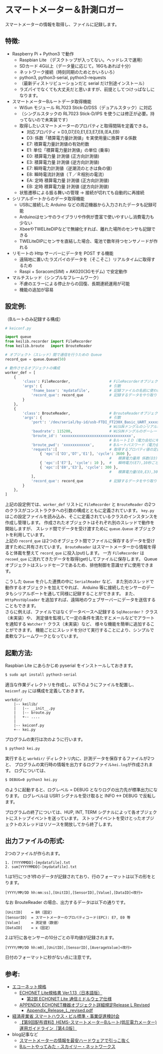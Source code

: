 スマートメーター＆計測ロガー
====================

スマートメーターの情報を取得し、ファイルに記録します。

特徴:
--------------------
- Raspberry Pi + Python3 で動作
  - Raspbian Lite （デスクトップが入ってない。ヘッドレスで運用）
  - SDカード 4G以上（データ量に応じて。16Gもあれば十分）
  - ネットワーク接続（時刻同期のためとかいろいろ）
  - python3, python3-serial, python3-requests
  - （最新ディストリビューションだと serial だけ別途インストール）
  - ラズパイでなくても大丈夫だと思いますが、前提としてつけっぱなしになります。
- スマートメーターBルートデータ取得機能
  - WiSun モジュール RL7023 Stick-D/DSS（デュアルスタック）に対応
  - （シングルスタックの RL7023 Stick-D/IPS を使うには修正が必要。持ってないので未実装です）
  - 取得したいスマートメーターのプロパティと取得間隔を定義できる。
    * 対応プロパティ = D3,D7,E0,E1,E3,E7,E8,(EA,EB)
    * D3: 係数「積算電力量計測値」を実使用量に換算する係数
    * E7: 積算電力量計測値の有効桁数
    * E1: 単位「積算電力量計測値」の単位 (乗率)
    * E0: 積算電力量 計測値 (正方向計測値)
    * E3: 積算電力量 計測値 (逆方向計測値)
    * E7: 瞬時電力計測値（逆潮流のときは負の値）
    * E8: 瞬時電流計測値（Ｔ／Ｒ相別の電流）
    * EA: 定時 積算電力量 計測値 (正方向計測値)
    * EB: 定時 積算電力量 計測値 (逆方向計測値)
  - 状態遷移による振る舞いの管理 → 接続が切れても自動的に再接続
- シリアルポートからのデータ取得機能
  - USBに接続した Arduino などの周辺機器から入力されたデータも記録可能
  - Arduinoはセンサのライブラリや作例が豊富で使いやすいし消費電力も少ない
  - XbeeやTWELiteDIPなどで無線化すれば、離れた場所のセンサも記録できる
  - TWELiteDIPにセンサを直結した場合、電池で数年持つセンサノードが作れる
- リモートの Http サーバーにデータを POST する機能
  - 遠隔地に置いたラズパイのデータを（そこそこ）リアルタイムに取得するため
  - Raspi + Soracom(SIM) + AK020(3Gモデム) で安定動作
- マルチスレッド（シンプルなフレームワーク）
  - 不慮のエラーによる停止からの回復、長期連続運用が可能
  - 機能の追加が容易

設定例:
--------------------
（Bルートのみ記録する構成）
```python
# keiconf.py

import queue
from keilib.recorder import FileRecorder
from keilib.broute   import BrouteReader

# オブジェクト（スレッド）間で通信を行うための Queue
record_que = queue.Queue(50)

# 動作させるオブジェクトの構成
worker_def = [
    {
        'class': FileRecorder,                  # FileRecorderオブジェクトを作成
        'args': {                               # 引数
            'fname_base': 'mydatafile',         # 記録ファイルの名前に使われる文字列
            'record_que': record_que            # 記録するデータをやり取りする Queue
        }
    },
    {
        'class': BrouteReader,                  # BrouteReaderオブジェクトを作成
        'args': {                               # 引数
            'port': '/dev/serial/by-id/usb-FTDI_FT230X_Basic_UART_xxxxxxxx-if00-port0',
                                                # WiSUNドングルのシリアルポート
            'baudrate': 115200,                 # WiSUNドングルのボーレート
            'broute_id': 'xxxxxxxxxxxxxxxxxxxxxxxxxxxxxxxx',
                                                # BルートＩＤ（電力会社に申請）
            'broute_pwd': 'xxxxxxxxxxxx',       # Bルートパスワード（電力会社に申請）
            'requests':[                        # 取得するプロパティ値の定義
                { 'epc':['D3','D7','E1'], 'cycle': 3600 },
                                                #   積算電力量用 係数(D3),有効桁数(D7),単位(E1),3600秒ごと
                { 'epc':['E7'], 'cycle': 10 },  #   瞬時電力(E7),10秒ごと
                { 'epc':['E0','E3'], 'cycle': 300 },
                                                #   積算電力量(E0,E3),300秒ごと
            ],
            'record_que': record_que            # 記録するデータをやり取りする Queue
        }
    },
]
```
上記の設定例では、`worker_def` リストに `FileRecorder` と `BrouteReader`
の2つのクラスがコンストラクタへの引数の構成とともに定義されています。
`key.py` はこの設定ファイルを読み込み、そこに定義されているクラスのインスタンスを作成し管理します。
作成されたオブジェクトはそれぞれ別のスレッドで動作を開始しますが、
スレッド間でデータを受け渡すために `queue.Queue` オブジェクトを利用しています。  
上記の `record_que` は2つのオブジェクト間でファイルに保存するデータを受け渡すために共有されています。
`BrouteReader` はスマートメーターから情報を得ると体裁を整えて `record_que` に投入(put)します。
一方 `FileRecorder` は `recoed_que` に流れてきたデータを取得(get)してファイルに保存します。
Queue オブジェクトはスレッドセーフであるため、排他制御を意識せずに使用できます。

こうした `Queue` を介した連携の中に `SerialReader` など、
また別のスレッドで動作するオブジェクトを加えてやれば、
Arduino 等に接続したセンサーのデータもシリアルポートを通して同様に記録することができます。
また、`HttpPostUploader` を追加すれば、遠隔地のウェブサーバーにデータを送信することもできます。  
さらに例えば、ファイルではなくデータベースへ記録する `SqlRecorder？` クラス（未実装）や、
測定値を監視して一定の条件を満たすとメールなどでアラートを通知する `Watcher？` クラス（未実装）など、
様々な機能を簡単に追加することができます。
機能ごとにスレッドを分けて実行することにより、シンプルで柔軟なフレームワークとなっています。

起動方法:
--------------------
Raspbian Lite にあらかじめ pyserial をインストールしておきます。
```sh
$ sudo apt install python3-serial
```
適当な作業ディレクトリを作成し、以下のようにファイルを配置し、
`keiconf.py` には構成を定義しておきます。

```text
workdir/
    |-- keilib/
    |   |-- __init__.py
    |   |-- broute.py
    |   +-- ....
    |
    |-- keiconf.py
    +-- kei.py
```

プログラムの実行は次のように行います。
```sh
$ python3 kei.py
```
実行すると `workdir/` ディレクトリ内に、計測データを保存するファイルが2つと、
プログラムの実行時の情報を出力するログファイル`kei.log`が作成されます。
ログについては、

```sh
$ DEBUG=0 python3 kei.py
```
のように起動すると、ログレベル = DEBUG となりログの出力先が標準出力になります。
ログレベルは USR1 シグナルを受け取ると INFO <-> DEBUG で反転します。

プログラムの終了については、HUP, INT, TERM シグナルによって各オブジェクトにストップイベントを送っています。
ストップイベントを受けとったオブジェクトのスレッドはリソースを開放してから終了します。

出力ファイルの形式:
--------------------
2つのファイルが作られます。

```
1. [YYYYMMDD]-[mydatafile].txt
2. sum[YYYYMMDD]-[mydatafile].txt
```
1.は1行につき1件のデータが記録されており、行のフォーマットは以下の形をとります。
```text
[YYYY/MM/DD hh:mm:ss],[UnitID],[SensorID],[Value],[DataID]<改行>
```
なお BrouteReader の場合、出力するデータは以下の通りです。
```
[UnitID]    = BR（固定）
[SensorID]  = スマートメーターのプロパティコード(EPC): E7, E0 等
[Value]     = 測定値（数値）
[DataID]    = x（固定）
```
2.は1行に各センサーの10分ごとの平均値が記録されます。
```
[YYYY/MM/DD hh:m0],[UnitID],[SensorID],[AverageValue]<改行>
```
日付のフォーマットに秒がない点に注意です。

参考:
--------------------
* [エコーネット規格](https://echonet.jp/spec_g/)
  - [ECHONET Lite規格書 Ver.1.13（日本語版）](https://echonet.jp/spec_v113_lite/)
    - [第2部 ECHONET Lite 通信ミドルウェア仕様](https://echonet.jp/wp/wp-content/uploads/pdf/General/Standard/ECHONET_lite_V1_13_jp/ECHONET-Lite_Ver.1.13_02.pdf)
  - [APPENDIX ECHONET機器オブジェクト詳細規定Release L Revised](https://echonet.jp/spec_object_rl_revised/)
    - [Appendix_Release_L_revised.pdf](https://echonet.jp/wp/wp-content/uploads/pdf/General/Standard/Release/Release_L_jp/Appendix_Release_L_revised.pdf)
* [経済産業省 スマートハウス・ビル標準・事業促進検討会](https://www.meti.go.jp/committee/kenkyukai/mono_info_service.html#smart_house)
  - [【第9回配布資料】HEMS-スマートメーターBルート(低圧電力メーター)運用ガイドライン［第4.0版］](https://www.meti.go.jp/committee/kenkyukai/shoujo/smart_house/pdf/009_s03_00.pdf)
* blog記事など
  - [スマートメーターの情報を最安ハードウェアで引っこ抜く](https://qiita.com/rukihena/items/82266ed3a43e4b652adb)
  - [Bルートやってみた - スカイリー・ネットワークス](http://www.skyley.com/products/b-route.html)
